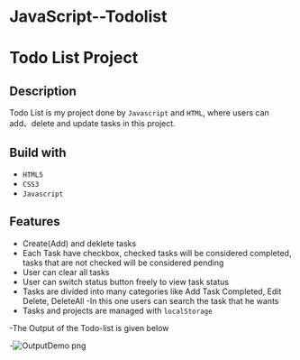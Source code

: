# JavaScript--Todolist

# Todo List Project

## Description

Todo List is my project  done by `Javascript` and `HTML`,  where users can add、delete and update tasks in this project.



## Build with

- `HTML5`
- `CSS3`
- `Javascript`


## Features

- Create(Add) and deklete tasks
- Each Task have checkbox, checked tasks will be considered completed, tasks that are not checked will be considered pending
- User can clear all tasks
- User can switch status button freely to view task status
- Tasks are divided into many categories like Add Task Completed, Edit Delete, DeleteAll 
-In this one users can search the task that he wants 
- Tasks and projects are managed with `localStorage`


-The Output of the Todo-list is given below






-![OutputDemo png](https://user-images.githubusercontent.com/120723992/220359853-c92be19b-89e4-4a13-9db9-7e53dacde6ce.png)
